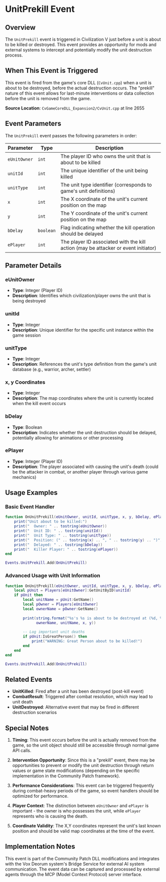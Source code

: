 # UnitPrekill Event

## Overview

The `UnitPrekill` event is triggered in Civilization V just before a unit is about to be killed or destroyed. This event provides an opportunity for mods and external systems to intercept and potentially modify the unit destruction process.

## When This Event is Triggered

This event is fired from the game's core DLL (`CvUnit.cpp`) when a unit is about to be destroyed, before the actual destruction occurs. The "prekill" nature of this event allows for last-minute interventions or data collection before the unit is removed from the game.

**Source Location**: `CvGameCoreDLL_Expansion2/CvUnit.cpp` at line 2655

## Event Parameters

The `UnitPrekill` event passes the following parameters in order:

| Parameter | Type | Description |
|-----------|------|-------------|
| `eUnitOwner` | `int` | The player ID who owns the unit that is about to be killed |
| `unitId` | `int` | The unique identifier of the unit being killed |
| `unitType` | `int` | The unit type identifier (corresponds to game's unit definitions) |
| `x` | `int` | The X coordinate of the unit's current position on the map |
| `y` | `int` | The Y coordinate of the unit's current position on the map |
| `bDelay` | `boolean` | Flag indicating whether the kill operation should be delayed |
| `ePlayer` | `int` | The player ID associated with the kill action (may be attacker or event initiator) |

## Parameter Details

### eUnitOwner
- **Type**: Integer (Player ID)
- **Description**: Identifies which civilization/player owns the unit that is being destroyed

### unitId
- **Type**: Integer
- **Description**: Unique identifier for the specific unit instance within the game session

### unitType
- **Type**: Integer
- **Description**: References the unit's type definition from the game's unit database (e.g., warrior, archer, settler)

### x, y Coordinates
- **Type**: Integer
- **Description**: The map coordinates where the unit is currently located when the kill event occurs

### bDelay
- **Type**: Boolean
- **Description**: Indicates whether the unit destruction should be delayed, potentially allowing for animations or other processing

### ePlayer
- **Type**: Integer (Player ID)
- **Description**: The player associated with causing the unit's death (could be the attacker in combat, or another player through various game mechanics)

## Usage Examples

### Basic Event Handler
```lua
function OnUnitPrekill(eUnitOwner, unitId, unitType, x, y, bDelay, ePlayer)
    print("Unit about to be killed:")
    print("  Owner: " .. tostring(eUnitOwner))
    print("  Unit ID: " .. tostring(unitId))
    print("  Unit Type: " .. tostring(unitType))
    print("  Position: (" .. tostring(x) .. ", " .. tostring(y) .. ")")
    print("  Delayed: " .. tostring(bDelay))
    print("  Killer Player: " .. tostring(ePlayer))
end

Events.UnitPrekill.Add(OnUnitPrekill)
```

### Advanced Usage with Unit Information
```lua
function OnUnitPrekill(eUnitOwner, unitId, unitType, x, y, bDelay, ePlayer)
    local pUnit = Players[eUnitOwner]:GetUnitByID(unitId)
    if pUnit then
        local unitName = pUnit:GetName()
        local pOwner = Players[eUnitOwner]
        local ownerName = pOwner:GetName()
        
        print(string.format("%s's %s is about to be destroyed at (%d, %d)", 
              ownerName, unitName, x, y))
              
        -- Log important unit deaths
        if pUnit:IsGreatPerson() then
            print("WARNING: Great Person about to be killed!")
        end
    end
end

Events.UnitPrekill.Add(OnUnitPrekill)
```

## Related Events

- **UnitKilled**: Fired after a unit has been destroyed (post-kill event)
- **CombatResult**: Triggered after combat resolution, which may lead to unit death
- **UnitDestroyed**: Alternative event that may be fired in different destruction scenarios

## Special Notes

1. **Timing**: This event occurs before the unit is actually removed from the game, so the unit object should still be accessible through normal game API calls.

2. **Intervention Opportunity**: Since this is a "prekill" event, there may be opportunities to prevent or modify the unit destruction through return values or game state modifications (depending on the specific implementation in the Community Patch framework).

3. **Performance Considerations**: This event can be triggered frequently during combat-heavy periods of the game, so event handlers should be optimized for performance.

4. **Player Context**: The distinction between `eUnitOwner` and `ePlayer` is important - the owner is who possesses the unit, while `ePlayer` represents who is causing the death.

5. **Coordinate Validity**: The X,Y coordinates represent the unit's last known position and should be valid map coordinates at the time of the event.

## Implementation Notes

This event is part of the Community Patch DLL modifications and integrates with the Vox Deorum system's Bridge Service for external AI system communication. The event data can be captured and processed by external agents through the MCP (Model Context Protocol) server interface.